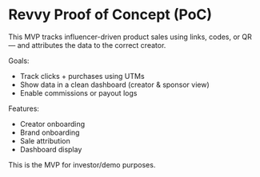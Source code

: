 # Revvy Proof of Concept (PoC)

This MVP tracks influencer-driven product sales using links, codes, or QR — and attributes the data to the correct creator.

Goals:
- Track clicks + purchases using UTMs
- Show data in a clean dashboard (creator & sponsor view)
- Enable commissions or payout logs

Features:
- Creator onboarding
- Brand onboarding
- Sale attribution
- Dashboard display

This is the MVP for investor/demo purposes.

